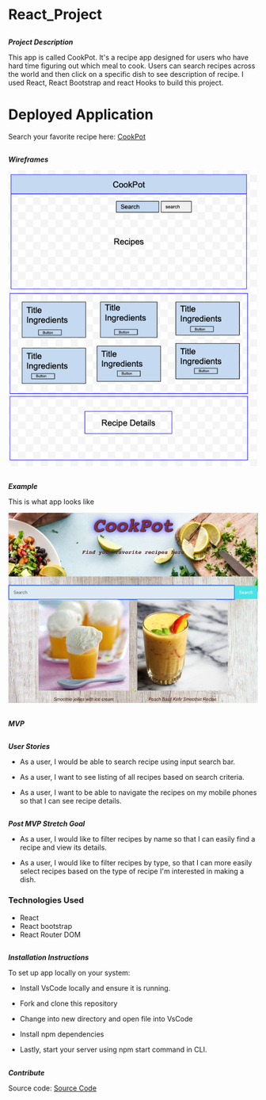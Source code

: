 # React_Project

##
**_Project Description_**

This app is called CookPot. It's a recipe app designed for users who have hard time figuring out which meal to cook. Users can search recipes across the world and then click on a specific dish to see description of recipe. I used React, React Bootstrap and react Hooks to build this project.

# Deployed Application

Search your favorite recipe here: [CookPot](https://cookpot.herokuapp.com/)

##
**_Wireframes_**

![](Images/Snip20200430_4.png) 


##
**_Example_**

This is what app looks like

![](Images/Snip20200430_7.png)


##
**_MVP_**
##
**_User Stories_**

* As a user, I would be able to search recipe using input search bar.

* As a user, I want to see listing of all recipes based on search criteria.

* As a user, I want to be able to navigate the recipes on my mobile phones so that I can see recipe details.

##
**_Post MVP Stretch Goal_**

* As a user, I would like to filter recipes by name so that I can easily find a recipe and view its details.

* As a user, I would like to filter recipes by type, so that I can more easily select recipes based on the type of recipe I'm interested in making a dish.


### Technologies Used
- React
- React bootstrap
- React Router DOM


##
**_Installation Instructions_**

To set up app locally on your system: 

* Install VsCode locally and ensure it is running.

* Fork and clone this repository

* Change into new directory and open file into VsCode

* Install npm dependencies


* Lastly, start your server using npm start command in CLI.

##
**_Contribute_**

Source code: [Source Code](https://github.com/statst/React_Project)

